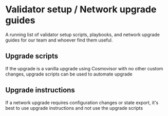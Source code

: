 # Validator setup / Network upgrade guides
A running list of validator setup scripts, playbooks, and network upgrade guides for our team and whoever find them useful.

## Upgrade scripts
If the upgrade is a vanilla upgrade using Cosmovisor with no other custom changes, upgrade scripts can be used to automate upgrade

## Upgrade instructions
If a network upgrade requires configuration changes or state export, it's best to use upgrade instructions and not use the upgrade scripts

